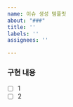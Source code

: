 ```yaml
---
name: 이슈 생성 템플릿
about: "###"
title: ''
labels: ''
assignees: ''

---
```


### 구현 내용

- [ ] 1
- [ ] 2
